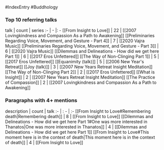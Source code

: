 #IndexEntry #Buddhology

### Top 10 referring talks
talk | count | series
:- | - |: -
[[From Insight to Love]] | 22 | [[2007 Lovingkindness and Compassion As a Path to Awakening]]
[[Preliminaries Regarding Voice, Movement, and Gesture - Part 4]] | 7 | [[2020 Vajra Music]]
[[Preliminaries Regarding Voice, Movement, and Gesture - Part 3]] | 6 | [[2020 Vajra Music]]
[[Dilemmas and Delineations - How did we get here Part 1]] | 6 | [[2017 Eros Unfettered]]
[[The Way of Non-Clinging Part 1]] | 5 | [[2017 Eros Unfettered]]
[[Equanimity (talk)]] | 5 | [[2006 New Year's Retreat]]
[[Joy (talk)]] | 3 | [[2007 New Years Retreat Insight Meditation]]
[[The Way of Non-Clinging Part 2]] | 2 | [[2017 Eros Unfettered]]
[[What is Insight]] | 2 | [[2007 New Years Retreat Insight Meditation]]
[[The Practice of Compassion]] | 2 | [[2007 Lovingkindness and Compassion As a Path to Awakening]]

### Paragraphs with 4+ mentions
description | count | talk
:- | : - | :-
[[From Insight to Love#Remembering death\|Remembering death]] | 8 | [[From Insight to Love]]
[[Dilemmas and Delineations - How did we get here Part 1#One was more interested in Thanatos\|One was more interested in Thanatos]] | 4 | [[Dilemmas and Delineations - How did we get here Part 1]]
[[From Insight to Love#This moment here is in the context of death\|This moment here is in the context of death]] | 4 | [[From Insight to Love]]

